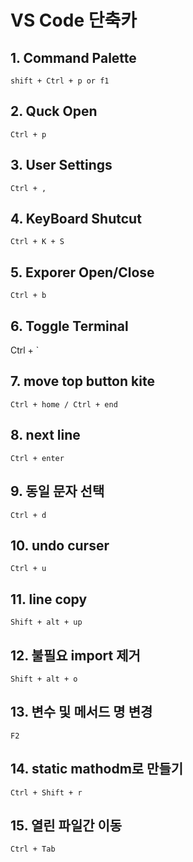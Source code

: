 # VS Code 단축카

## 1. Command Palette

    shift + Ctrl + p or f1

## 2. Quck Open

    Ctrl + p

## 3. User Settings

    Ctrl + ,

## 4. KeyBoard Shutcut

    Ctrl + K + S

## 5. Exporer Open/Close

    Ctrl + b

## 6. Toggle Terminal

Ctrl + `

## 7. move top button kite

    Ctrl + home / Ctrl + end

## 8. next line

    Ctrl + enter

## 9. 동일 문자 선택

    Ctrl + d

## 10. undo curser

    Ctrl + u

## 11. line copy

    Shift + alt + up

## 12. 불필요 import 제거

    Shift + alt + o

## 13. 변수 및 메서드 명 변경

    F2

## 14. static mathodm로 만들기

    Ctrl + Shift + r

## 15. 열린 파일간 이동

    Ctrl + Tab
